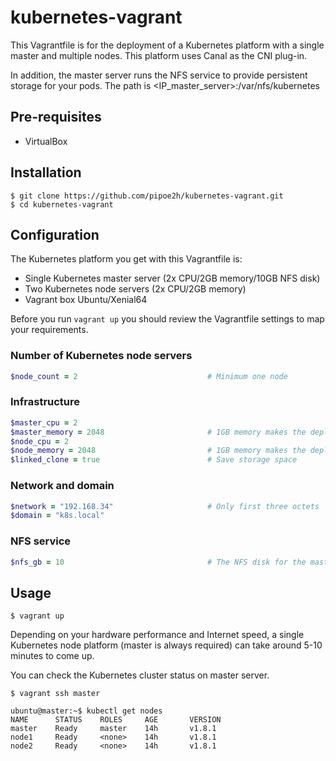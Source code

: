 # kubernetes-vagrant
This Vagrantfile is for the deployment of a Kubernetes platform with a single master and multiple nodes. This platform uses Canal as the CNI plug-in.

In addition, the master server runs the NFS service to provide persistent storage for your pods. The path is <IP_master_server>:/var/nfs/kubernetes

Pre-requisites
--------------
* VirtualBox

Installation
------------

    $ git clone https://github.com/pipoe2h/kubernetes-vagrant.git
    $ cd kubernetes-vagrant

Configuration
-------------
The Kubernetes platform you get with this Vagrantfile is:
  * Single Kubernetes master server (2x CPU/2GB memory/10GB NFS disk)
  * Two Kubernetes node servers (2x CPU/2GB memory)
  * Vagrant box Ubuntu/Xenial64
  
Before you run `vagrant up` you should review the Vagrantfile settings to map your requirements.

### Number of Kubernetes node servers
```ruby
$node_count = 2                             # Minimum one node
```

### Infrastructure
```ruby
$master_cpu = 2
$master_memory = 2048                       # 1GB memory makes the deployment fail    
$node_cpu = 2           
$node_memory = 2048                         # 1GB memory makes the deployment fail
$linked_clone = true                        # Save storage space
```

### Network and domain
```ruby
$network = "192.168.34"                     # Only first three octets
$domain = "k8s.local"
```

### NFS service
```ruby
$nfs_gb = 10                                # The NFS disk for the master server is expressed in decimal gigabytes (Default: 10GB)
```

Usage
-----

    $ vagrant up
    
Depending on your hardware performance and Internet speed, a single Kubernetes node platform (master is always required) can take around 5-10 minutes to come up.

You can check the Kubernetes cluster status on master server.

    $ vagrant ssh master

    ubuntu@master:~$ kubectl get nodes
    NAME      STATUS    ROLES     AGE       VERSION
    master    Ready     master    14h       v1.8.1
    node1     Ready     <none>    14h       v1.8.1
    node2     Ready     <none>    14h       v1.8.1

